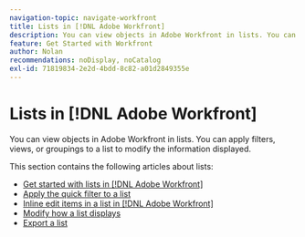 ```yaml
---
navigation-topic: navigate-workfront
title: Lists in [!DNL Adobe Workfront]
description: You can view objects in Adobe Workfront in lists. You can apply filters, views, or groupings to a list to modify the information displayed. This section contains the following articles about lists
feature: Get Started with Workfront
author: Nolan
recommendations: noDisplay, noCatalog
exl-id: 71819834-2e2d-4bdd-8c82-a01d2849355e
---
```

# Lists in [!DNL Adobe Workfront]

<!--Audited: 11/2024-->

You can view objects in Adobe Workfront in lists. You can apply filters, views, or groupings to a list to modify the information displayed. 

This section contains the following articles about lists:

* [Get started with lists in [!DNL Adobe Workfront]](../../../workfront-basics/navigate-workfront/use-lists/view-items-in-a-list.md)
* [Apply the quick filter to a list](../../../workfront-basics/navigate-workfront/use-lists/apply-quick-filter-list.md)
* [Inline edit items in a list in [!DNL Adobe Workfront]](../../../workfront-basics/navigate-workfront/use-lists/inline-edit-objects.md)
* [Modify how a list displays](../../../workfront-basics/navigate-workfront/use-lists/modify-list-display.md)
* [Export a list](../../../workfront-basics/navigate-workfront/use-lists/export-lists.md)
